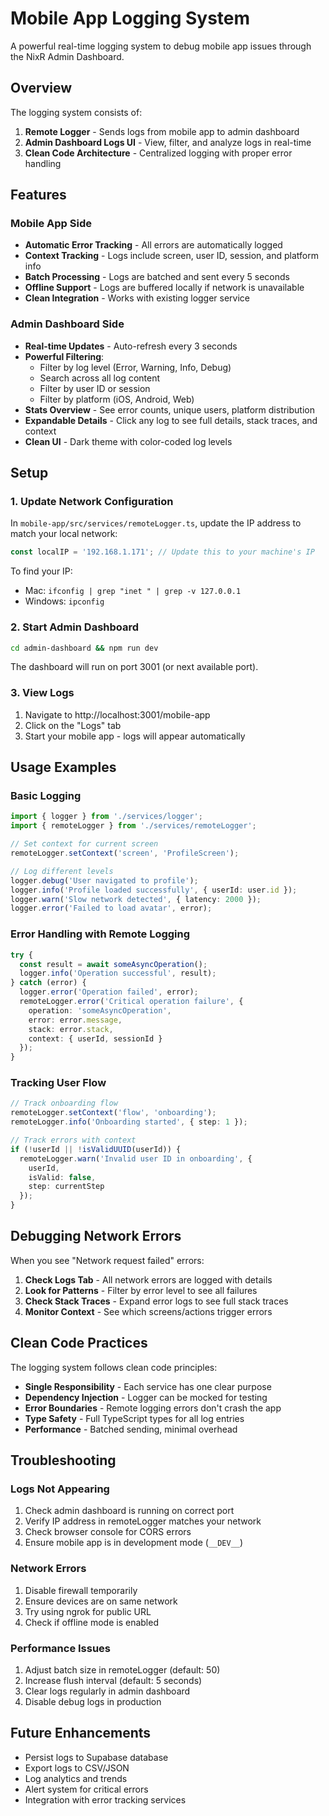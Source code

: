 # Mobile App Logging System

A powerful real-time logging system to debug mobile app issues through the NixR Admin Dashboard.

## Overview

The logging system consists of:
1. **Remote Logger** - Sends logs from mobile app to admin dashboard
2. **Admin Dashboard Logs UI** - View, filter, and analyze logs in real-time
3. **Clean Code Architecture** - Centralized logging with proper error handling

## Features

### Mobile App Side
- **Automatic Error Tracking** - All errors are automatically logged
- **Context Tracking** - Logs include screen, user ID, session, and platform info
- **Batch Processing** - Logs are batched and sent every 5 seconds
- **Offline Support** - Logs are buffered locally if network is unavailable
- **Clean Integration** - Works with existing logger service

### Admin Dashboard Side
- **Real-time Updates** - Auto-refresh every 3 seconds
- **Powerful Filtering**:
  - Filter by log level (Error, Warning, Info, Debug)
  - Search across all log content
  - Filter by user ID or session
  - Filter by platform (iOS, Android, Web)
- **Stats Overview** - See error counts, unique users, platform distribution
- **Expandable Details** - Click any log to see full details, stack traces, and context
- **Clean UI** - Dark theme with color-coded log levels

## Setup

### 1. Update Network Configuration

In `mobile-app/src/services/remoteLogger.ts`, update the IP address to match your local network:

```typescript
const localIP = '192.168.1.171'; // Update this to your machine's IP
```

To find your IP:
- Mac: `ifconfig | grep "inet " | grep -v 127.0.0.1`
- Windows: `ipconfig`

### 2. Start Admin Dashboard

```bash
cd admin-dashboard && npm run dev
```

The dashboard will run on port 3001 (or next available port).

### 3. View Logs

1. Navigate to http://localhost:3001/mobile-app
2. Click on the "Logs" tab
3. Start your mobile app - logs will appear automatically

## Usage Examples

### Basic Logging

```typescript
import { logger } from './services/logger';
import { remoteLogger } from './services/remoteLogger';

// Set context for current screen
remoteLogger.setContext('screen', 'ProfileScreen');

// Log different levels
logger.debug('User navigated to profile');
logger.info('Profile loaded successfully', { userId: user.id });
logger.warn('Slow network detected', { latency: 2000 });
logger.error('Failed to load avatar', error);
```

### Error Handling with Remote Logging

```typescript
try {
  const result = await someAsyncOperation();
  logger.info('Operation successful', result);
} catch (error) {
  logger.error('Operation failed', error);
  remoteLogger.error('Critical operation failure', {
    operation: 'someAsyncOperation',
    error: error.message,
    stack: error.stack,
    context: { userId, sessionId }
  });
}
```

### Tracking User Flow

```typescript
// Track onboarding flow
remoteLogger.setContext('flow', 'onboarding');
remoteLogger.info('Onboarding started', { step: 1 });

// Track errors with context
if (!userId || !isValidUUID(userId)) {
  remoteLogger.warn('Invalid user ID in onboarding', {
    userId,
    isValid: false,
    step: currentStep
  });
}
```

## Debugging Network Errors

When you see "Network request failed" errors:

1. **Check Logs Tab** - All network errors are logged with details
2. **Look for Patterns** - Filter by error level to see all failures
3. **Check Stack Traces** - Expand error logs to see full stack traces
4. **Monitor Context** - See which screens/actions trigger errors

## Clean Code Practices

The logging system follows clean code principles:

- **Single Responsibility** - Each service has one clear purpose
- **Dependency Injection** - Logger can be mocked for testing
- **Error Boundaries** - Remote logging errors don't crash the app
- **Type Safety** - Full TypeScript types for all log entries
- **Performance** - Batched sending, minimal overhead

## Troubleshooting

### Logs Not Appearing
1. Check admin dashboard is running on correct port
2. Verify IP address in remoteLogger matches your network
3. Check browser console for CORS errors
4. Ensure mobile app is in development mode (`__DEV__`)

### Network Errors
1. Disable firewall temporarily
2. Ensure devices are on same network
3. Try using ngrok for public URL
4. Check if offline mode is enabled

### Performance Issues
1. Adjust batch size in remoteLogger (default: 50)
2. Increase flush interval (default: 5 seconds)
3. Clear logs regularly in admin dashboard
4. Disable debug logs in production

## Future Enhancements

- Persist logs to Supabase database
- Export logs to CSV/JSON
- Log analytics and trends
- Alert system for critical errors
- Integration with error tracking services 